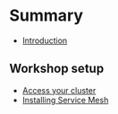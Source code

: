 # Summary

* [Introduction](README.md)

## Workshop setup
* [Access your cluster](exercise-1/README.md)
* [Installing Service Mesh](exercise-2/README.md)

